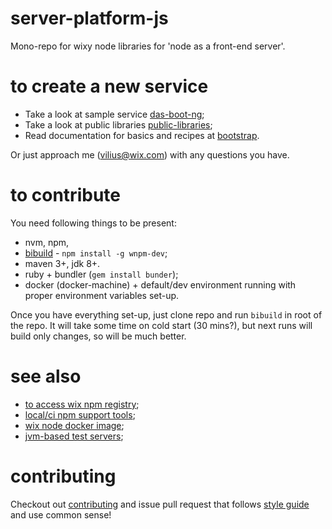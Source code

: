 # server-platform-js

Mono-repo for wixy node libraries for 'node as a front-end server'.

# to create a new service

 - Take a look at sample service [das-boot-ng](./bootstrap/das-boot-ng/);
 - Take a look at public libraries [public-libraries](./docs/PUBLIC_LIBRARIES.md);
 - Read documentation for basics and recipes at [bootstrap](./bootstrap).

Or just approach me (vilius@wix.com) with any questions you have.

# to contribute

You need following things to be present:
 - nvm, npm, 
 - [bibuild](https://github.com/wix/wnpm/tree/master/wnpm-dev) - `npm install -g wnpm-dev`;
 - maven 3+, jdk 8+.
 - ruby + bundler (`gem install bunder`);
 - docker (docker-machine) + default/dev environment running with proper environment variables set-up.

Once you have everything set-up, just clone repo and run `bibuild` in root of the repo. It will take some time on cold start (30 mins?), but next runs will build only changes, so will be much better.

# see also

 - [to access wix npm registry](http://kb.wixpress.com/pages/viewpage.action?title=Using+private+npm+registry&spaceKey=dashboard);
 - [local/ci npm support tools](https://github.com/wix/wnpm);
 - [wix node docker image](https://github.com/wix/wix-node-docker-base);
 - [jvm-based test servers](https://github.com/wix/server-platform-js-jvm);

# contributing

Checkout out [contributing](CONTRIBUTING.md) and issue pull request that follows [style guide](STYLE.md) and use common sense!
